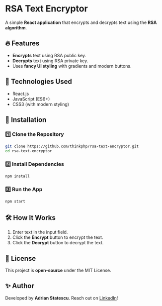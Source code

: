 # RSA Text Encryptor

A simple **React application** that encrypts and decrypts text using the **RSA algorithm**.

## 🔥 Features
- **Encrypts** text using RSA public key.
- **Decrypts** text using RSA private key.
- Uses **fancy UI styling** with gradients and modern buttons.

## 📌 Technologies Used
- React.js
- JavaScript (ES6+)
- CSS3 (with modern styling)

## 🚀 Installation

### 1️⃣ Clone the Repository
```sh
git clone https://github.com/thinkphp/rsa-text-encryptor.git
cd rsa-text-encryptor
```

### 2️⃣ Install Dependencies
```sh
npm install
```

### 3️⃣ Run the App
```sh
npm start
```

## 🛠 How It Works
1. Enter text in the input field.
2. Click the **Encrypt** button to encrypt the text.
3. Click the **Decrypt** button to decrypt the text.

## 📜 License
This project is **open-source** under the MIT License.

## ✨ Author
Developed by **Adrian Statescu**. Reach out on [LinkedIn](https://linkedin.com/in/statescuadrian)!
